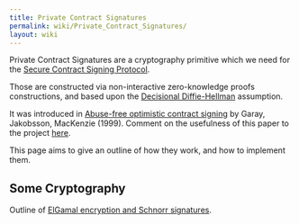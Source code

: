 ```yaml
---
title: Private Contract Signatures
permalink: wiki/Private_Contract_Signatures/
layout: wiki
---
```


Private Contract Signatures are a cryptography primitive which we need
for the [Secure Contract Signing
Protocol](/wiki/Secure_Contract_Signing_Protocol "wikilink").

Those are constructed via non-interactive zero-knowledge proofs
constructions, and based upon the [Decisional
Diffie-Hellman](http://en.wikipedia.org/wiki/Decisional_Diffie%E2%80%93Hellman_assumption)
assumption.

It was introduced in [Abuse-free optimistic contract
signing](http://citeseerx.ist.psu.edu/viewdoc/summary?doi=10.1.1.118.4142)
by Garay, Jakobsson, MacKenzie (1999). Comment on the usefulness of this
paper to the project [here](/wiki/GarayJakobssonMackenzie "wikilink").

This page aims to give an outline of how they work, and how to implement
them.

Some Cryptography
-----------------

Outline of [ElGamal encryption and Schnorr
signatures](/wiki/ElGamalSchnorr "wikilink").
